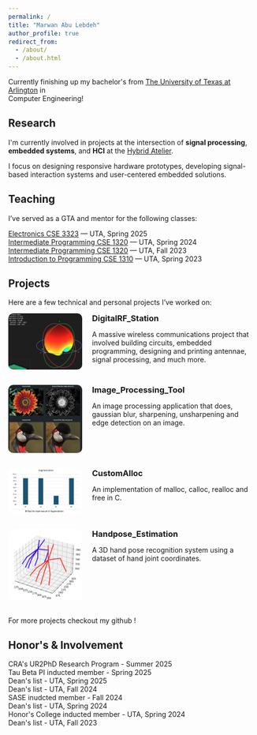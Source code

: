 ```yaml
---
permalink: /
title: "Marwan Abu Lebdeh"
author_profile: true
redirect_from: 
  - /about/
  - /about.html
---
```


Currently finishing up my bachelor's from [The University of Texas at Arlington](https://www.uta.edu) in<br>Computer Engineering!

## Research

I'm currently involved in projects at the intersection of **signal processing**, **embedded systems**, and **HCI** at the [Hybrid Atelier](https://hybridatelier.uta.edu).

I focus on designing responsive hardware prototypes, developing signal-based interaction systems and user-centered embedded solutions.

## Teaching

I’ve served as a GTA and mentor for the following classes:

[Electronics CSE 3323](https://catalog.uta.edu/search/?P=CSE%203323) — UTA, Spring 2025<br>
[Intermediate Programming CSE 1320](https://catalog.uta.edu/search/?P=CSE%201320) — UTA, Spring 2024<br>
[Intermediate Programming CSE 1320](https://catalog.uta.edu/search/?P=CSE%201320) — UTA, Fall 2023<br>
[Introduction to Programming CSE 1310](https://catalog.uta.edu/search/?P=CSE%201310) — UTA, Spring 2023<br>
<!-- 
## Publications
Coming Soon! -->
## Projects

Here are a few technical and personal projects I’ve worked on:

<div style="display: flex; align-items: flex-start; gap: 20px; margin-bottom: 2em;">
  <a href="https://github.com/marwanthestudent/DigitalRF_Station">
    <img src="../images/antenna.png" alt="antenna" style="max-width: 150px; max-height: 150px; border-radius: 10px; object-fit: cover;">
  </a>
  <div>
    <h3 style="margin: 0;">
      <a href="https://github.com/marwanthestudent/DigitalRF_Station" style="text-decoration: none; color: inherit;">
        DigitalRF_Station
      </a>
    </h3>
    <p>
      A massive wireless communications project that involved building circuits, embedded programming, designing and printing antennae, signal processing, and much more.
    </p>
  </div>
</div>

<div style="display: flex; align-items: flex-start; gap: 20px; margin-bottom: 2em;">
  <a href="https://github.com/marwanthestudent/Image_processing_tool">
    <img src="../images/computergraph.png" alt="detection" style="max-width: 150px; max-height: 150px; border-radius: 10px; object-fit: cover;">
  </a>
  <div>
    <h3 style="margin: 0;">
      <a href="https://github.com/marwanthestudent/Image_processing_tool" style="text-decoration: none; color: inherit;">
        Image_Processing_Tool
      </a>
    </h3>
    <p>
      An image processing application that does, gaussian blur, sharpening, unsharpening and edge detection on an image.
    </p>
  </div>
</div>

<div style="display: flex; align-items: flex-start; gap: 20px; margin-bottom: 2em;">
  <a href="https://github.com/marwanthestudent/CustomAlloc">
    <img src="../images/fragment.png" alt="fragmentation" style="max-width: 150px; max-height: 150px; border-radius: 10px; object-fit: cover;">
  </a>
  <div>
    <h3 style="margin: 0;">
      <a href="https://github.com/marwanthestudent/CustomAlloc" style="text-decoration: none; color: inherit;">
        CustomAlloc
      </a>
    </h3>
    <p>
      An implementation of malloc, calloc, realloc and free in C.
    </p>
  </div>
</div>

<div style="display: flex; align-items: flex-start; gap: 20px; margin-bottom: 2em;">
  <a href="https://github.com/marwanthestudent/Handpose_Estimation">
    <img src="../images/est.png" alt="est" style="max-width: 150px; max-height: 150px; border-radius: 10px; object-fit: cover;">
  </a>
  <div>
    <h3 style="margin: 0;">
      <a href="https://github.com/marwanthestudent/Handpose_Estimation" style="text-decoration: none; color: inherit;">
        Handpose_Estimation
      </a>
    </h3>
    <p>
      A 3D hand pose recognition system using a dataset of hand joint coordinates.
    </p>
  </div>
</div>

For more projects checkout my github !

## Honor's & Involvement
CRA's UR2PhD Research Program - Summer 2025<br>
Tau Beta PI inducted member - Spring 2025<br>
Dean's list - UTA, Spring 2025<br>
Dean's list - UTA, Fall 2024<br>
SASE inudcted member - Fall 2024<br>
Dean's list - UTA, Spring 2024<br>
Honor's College inducted member - UTA, Spring 2024<br>
Dean's list - UTA, Fall 2023<br>
